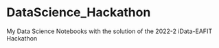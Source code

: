 # DataScience_Hackathon
My Data Science Notebooks with the solution of the 2022-2 iData-EAFIT Hackathon
